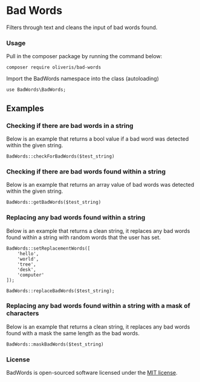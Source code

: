 # Bad Words 
Filters through text and cleans the input of bad words found.

### Usage
<p>Pull in the composer package by running the command below:</p>

```
composer require oliveris/bad-words
```

<p>Import the BadWords namespace into the class (autoloading)</p>

```
use BadWords\BadWords;
```

## Examples

### Checking if there are bad words in a string
<p>Below is an example that returns a bool value if a bad word was detected within the given string.</p>

```
BadWords::checkForBadWords($test_string)
```

### Checking if there are bad words found within a string
<p>Below is an example that returns an array value of bad words was detected within the given string.</p>

```
BadWords::getBadWords($test_string)
```

### Replacing any bad words found within a string
<p>Below is an example that returns a clean string, it replaces any bad words found within a string with random words that the user has set.</p>

```
BadWords::setReplacementWords([
    'hello',
    'world',
    'tree',
    'desk',
    'computer'
]);

BadWords::replaceBadWords($test_string);
```

### Replacing any bad words found within a string with a mask of characters
<p>Below is an example that returns a clean string, it replaces any bad words found with a mask the same length as the bad words.</p>

```
BadWords::maskBadWords($test_string)
```

### License

BadWords is open-sourced software licensed under the [MIT license](https://opensource.org/licenses/MIT).